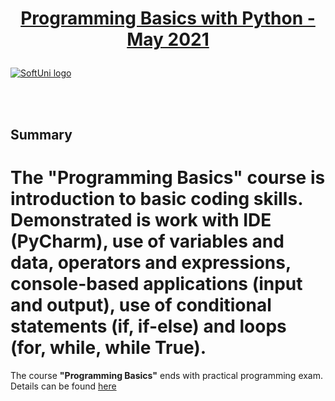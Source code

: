 # <p align="center"><a href="https://softuni.bg/trainings/3401/programming-basics-with-python-may-2021"> Programming Basics with Python - May 2021 <a/><p>

<a href="https://softuni.bg/trainings/3401/programming-basics-with-python-may-2021" rel="Basics"> ![SoftUni logo][logo] </a>

[logo]: https://softuni.bg/content/images/svg-logos/software-university-logo.svg "Logo Title Text 2"

<br/>
<br/>

<h2> Summary </h2>

# <a> The **"Programming Basics"** course is introduction to basic coding skills. Demonstrated is work with IDE (PyCharm), **use of variables and data**, **operators** and **expressions**, **console-based** applications (input and output), use of conditional statements **(if, if-else)** and loops **(for, while, while True)**.

  The course **"Programming Basics"** ends with practical programming exam. Details can be found <a href="https://softuni.bg/trainings/courses"> here </a>

